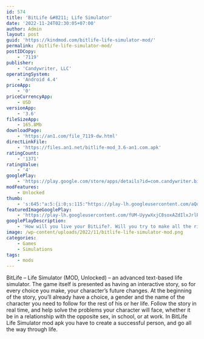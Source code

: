 ```yaml
---
id: 574
title: 'BitLife &#8211; Life Simulator'
date: '2022-11-24T02:30:05+07:00'
author: Admin
layout: post
guid: 'https://kindmod.com/bitlife-life-simulator-mod/'
permalink: /bitlife-life-simulator-mod/
postIDCopy:
    - '7119'
publisher:
    - 'Candywriter, LLC'
operatingSystem:
    - 'Android 4.4'
priceApp:
    - '0'
priceCurrencyApp:
    - USD
versionApp:
    - '3.6'
fileSizeApp:
    - 165.8Mb
downloadPage:
    - 'https://an1.com/file_7119-dw.html'
directLinkFile:
    - 'https://files.an1.net/bitlife-mod_3.6-an1.com.apk'
ratingCount:
    - '1371'
ratingValue:
    - '4'
googlePlay:
    - 'https://play.google.com/store/apps/details?id=com.candywriter.bitlife'
modFeatures:
    - Unlocked
thumb:
    - 's:645:"a:5:{i:0;s:115:"https://play-lh.googleusercontent.com/aQoHdc781V8tLLAHPHdEIfyoaCSQfLTMQSZ67jBVDII1y1SpwWqrUKJ_2J4Ga_PrSHc=w526-h296";i:1;s:115:"https://play-lh.googleusercontent.com/fF6fmMdUIBlBbJF9Ve2TvnluT69_DL7zRu3RfNJnM0HT6iFZ_udAgYBtPiU9DnRZ2EA=w526-h296";i:2;s:114:"https://play-lh.googleusercontent.com/OiaZzVMlNrk-WgTjkZmoOYQ557xGcmoEWA3-wTblqfFDwTY2uEn5euTpGZWNa53nfw=w526-h296";i:3;s:115:"https://play-lh.googleusercontent.com/-1ldwCUMUGsmlyXIgCobTc4rHQg_tA4Cd0dka_oNFv5fxFy4u0hj_ZZSFM7RyKvB-tI=w526-h296";i:4;s:115:"https://play-lh.googleusercontent.com/C8x4cAj7Ui7UeFcmd589QrVOKq3nb9GJ8m6Ee6QgBh8wWsxsx-UJjJT3ym0lOsLper8=w526-h296";}";'
featuredImageGooglePlay:
    - 'https://play-lh.googleusercontent.com/fUM-UyywXxjC8soxAZdIlxJrlRRXmql8wkE426SHzft4lJycSKVd2jCYQQX1BEG9Xw'
googlePlayDescription:
    - 'How will you live your BitLife?. Will you try to make all the right choices in an attempt to become a model citizen sometime before you die? You could marry the love of your life, have kids, and pick up a good education along the way.. Or will you play choices that horrify your parents? You could descend into a life of crime, fall in love or go on adventures, start prison riots, smuggle duffle bags, and cheat on your spouse. You choose your story...'
image: /wp-content/uploads/2022/11/bitlife-life-simulator-mod.png
categories:
    - Games
    - Simulations
tags:
    - mods
---
```


BitLife – Life Simulator (MOD, Unlocked) – an advanced text-based life simulator. The game itself is presented as having an interactive story, so for every choice you make, your character’s future changes. At the beginning of the story, you’ll already have a choice, a gender and the name of the character you need to follow for the rest of his or her life. Follow the story in real time, and help solve the problems your character will face, whether it be in a relationship with the opposite sex, in school, or at work. In BitLife Life Simulator mod apk you have to create a successful person, and go all the way through life.
